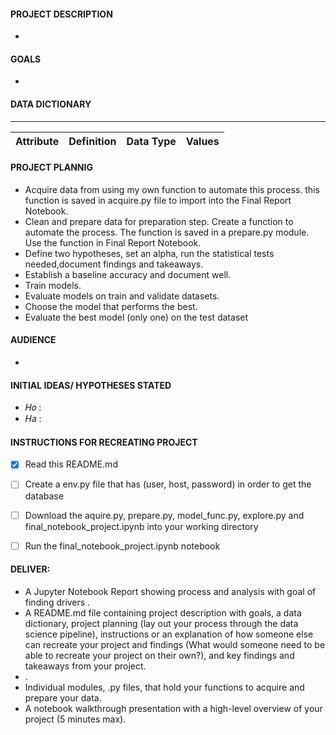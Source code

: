 #### PROJECT DESCRIPTION
- 

#### GOALS 

- 


#### DATA DICTIONARY
---
| Attribute | Definition | Data Type | Values|
| ----- | ----- | ----- | ----- |


#### PROJECT PLANNIG

- Acquire data from  using my own function to automate this process. this function is saved in acquire.py file to import into the Final Report Notebook.
- Clean and prepare data for preparation step. Create a function to automate the process. The function is saved in a prepare.py module. Use the function in Final Report Notebook.
- Define two hypotheses, set an alpha, run the statistical tests needed,document findings and takeaways.
- Establish a baseline accuracy and document well.
- Train  models.
- Evaluate models on train and validate datasets.
- Choose the model that performs the best.
- Evaluate the best model (only one) on the test dataset


#### AUDIENCE 
- 

#### INITIAL IDEAS/ HYPOTHESES STATED
- 𝐻𝑜 : 
- 𝐻𝑎 : 

#### INSTRUCTIONS FOR RECREATING PROJECT

- [x] Read this README.md
- [ ] Create a env.py file that has (user, host, password) in order to  get the database 
- [ ] Download the aquire.py, prepare.py, model_func.py, explore.py and  final_notebook_project.ipynb into your working directory
- [ ] Run the final_notebook_project.ipynb notebook


#### DELIVER:
- A Jupyter Notebook Report showing process and analysis with goal of finding drivers .
- A README.md file containing project description with goals, a data dictionary, project planning (lay out your process through the data science pipeline), instructions or an explanation of how someone else can recreate your project and findings (What would someone need to be able to recreate your project on their own?), and key findings and takeaways from your project.
- . 
- Individual modules, .py files, that hold your functions to acquire and prepare your data.
- A notebook walkthrough presentation with a high-level overview of your project (5 minutes max).